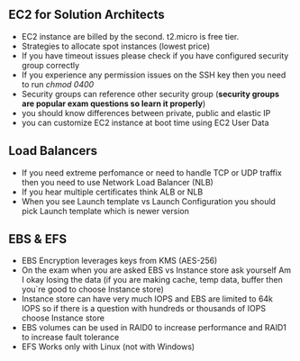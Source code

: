 
## EC2 for Solution Architects
- EC2 instance are billed by the second. t2.micro is free tier.
- Strategies to allocate spot instances (lowest price)
- If you have timeout issues please check if you have configured security group correctly
- If you experience any permission issues on the SSH key then you need to run *chmod 0400*
- Security groups can reference other security group (**security groups are popular exam questions so learn it properly**)
- you should know differences between private, public and elastic IP
- you can customize EC2 instance at boot time using EC2 User Data
## Load Balancers  
- If you need extreme perfomance or need to handle TCP or UDP traffix then you need to use Network Load Balancer (NLB)
- If you hear multiple certificates think ALB or NLB
- When you see Launch template vs Launch Configuration you should pick Launch template which is newer version
## EBS & EFS
- EBS Encryption leverages keys from KMS (AES-256)
- On the exam when you are asked EBS vs Instance store ask yourself Am I okay losing the data (if you are making cache, temp data, buffer then you`re good to choose Instance store)
- Instance store can have very much IOPS and EBS are limited to 64k IOPS so if there is a question with hundreds or thousands of IOPS choose Instance store
- EBS volumes can be used in RAID0 to increase performance and RAID1 to increase fault tolerance
- EFS Works only with Linux (not with Windows)